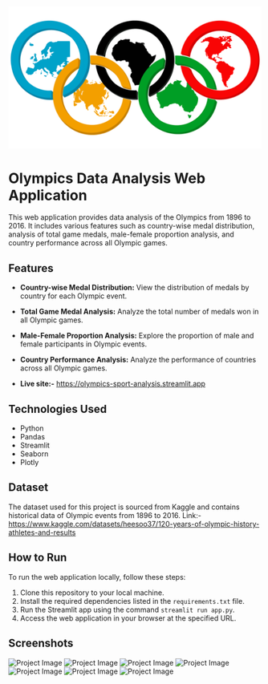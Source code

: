 
![Project Image](https://github.com/Mahendrak1999/Olympics-Analysis-WebApp/blob/master/Olympics-Emblem.png)

# Olympics Data Analysis Web Application

This web application provides data analysis of the Olympics from 1896 to 2016. It includes various features such as country-wise medal distribution, analysis of total game medals, male-female proportion analysis, and country performance across all Olympic games.

## Features

- **Country-wise Medal Distribution:** View the distribution of medals by country for each Olympic event.
- **Total Game Medal Analysis:** Analyze the total number of medals won in all Olympic games.
- **Male-Female Proportion Analysis:** Explore the proportion of male and female participants in Olympic events.
- **Country Performance Analysis:** Analyze the performance of countries across all Olympic games.


- **Live site:-** https://olympics-sport-analysis.streamlit.app

## Technologies Used

- Python
- Pandas
- Streamlit
- Seaborn
- Plotly

## Dataset

The dataset used for this project is sourced from Kaggle and contains historical data of Olympic events from 1896 to 2016.
Link:- https://www.kaggle.com/datasets/heesoo37/120-years-of-olympic-history-athletes-and-results

## How to Run

To run the web application locally, follow these steps:

1. Clone this repository to your local machine.
2. Install the required dependencies listed in the `requirements.txt` file.
3. Run the Streamlit app using the command `streamlit run app.py`.
4. Access the web application in your browser at the specified URL.

## Screenshots

![Project Image](https://github.com/Mahendrak1999/Olympics-Analysis-WebApp/blob/master/ScreenShot/Screenshot%202024-04-19%20at%2011.21.21%E2%80%AFPM.png)
![Project Image](https://github.com/Mahendrak1999/Olympics-Analysis-WebApp/blob/master/ScreenShot/Screenshot%202024-04-19%20at%2011.22.26%E2%80%AFPM.png)
![Project Image](https://github.com/Mahendrak1999/Olympics-Analysis-WebApp/blob/master/ScreenShot/Screenshot%202024-04-19%20at%2011.22.30%E2%80%AFPM.png)
![Project Image](https://github.com/Mahendrak1999/Olympics-Analysis-WebApp/blob/master/ScreenShot/Screenshot%202024-04-19%20at%2011.22.40%E2%80%AFPM.png)
![Project Image](https://github.com/Mahendrak1999/Olympics-Analysis-WebApp/blob/master/ScreenShot/Screenshot%202024-04-19%20at%2011.23.43%E2%80%AFPM.png)
![Project Image](https://github.com/Mahendrak1999/Olympics-Analysis-WebApp/blob/master/ScreenShot/Screenshot%202024-04-19%20at%2011.23.54%E2%80%AFPM.png)
![Project Image](https://github.com/Mahendrak1999/Olympics-Analysis-WebApp/blob/master/ScreenShot/Screenshot%202024-04-19%20at%2011.23.02%E2%80%AFPM.png)



